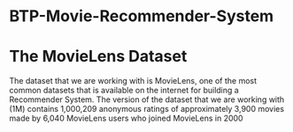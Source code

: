 # BTP-Movie-Recommender-System

# The MovieLens Dataset
The dataset that we are working with is MovieLens, one of the most common datasets that is available on the internet for building a Recommender System. The version of the dataset that we are working with (1M) contains 1,000,209 anonymous ratings of approximately 3,900 movies made by 6,040 MovieLens users who joined MovieLens in 2000
